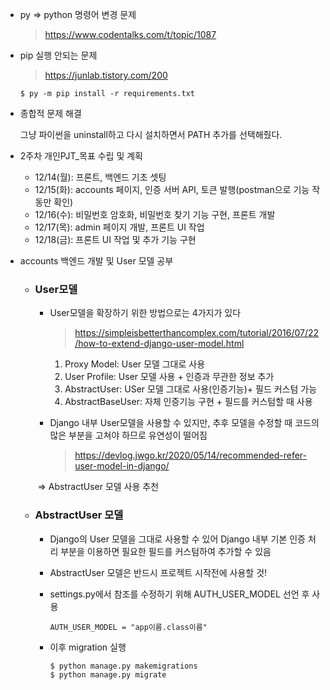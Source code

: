 - py => python 명령어 변경 문제

  > https://www.codentalks.com/t/topic/1087

- pip 실행 안되는 문제

  > https://junlab.tistory.com/200

  ```
  $ py -m pip install -r requirements.txt
  ```

- 종합적 문제 해결

  그냥 파이썬을 uninstall하고 다시 설치하면서 PATH 추가를 선택해줬다.



- 2주차 개인PJT_목표 수립 및 계획

  - 12/14(월): 프론트, 백엔드 기초 셋팅
  - 12/15(화): accounts 페이지, 인증 서버 API, 토큰 발행(postman으로 기능 작동만 확인)
  - 12/16(수): 비밀번호 암호화, 비밀번호 찾기 기능 구현, 프론트 개발
  - 12/17(목): admin 페이지 개발, 프론트 UI 작업
  - 12/18(금): 프론트 UI 작업 및 추가 기능 구현

  

- accounts 백엔드 개발 및 User 모델 공부

  - ### User모델

    - User모델을 확장하기 위한 방법으로는 4가지가 있다

      > https://simpleisbetterthancomplex.com/tutorial/2016/07/22/how-to-extend-django-user-model.html

      1. Proxy Model: User 모델 그대로 사용
      2. User Profile: User 모델 사용 + 인증과 무관한 정보 추가
      3. AbstractUser: USer 모델 그대로 사용(인증기능)+ 필드 커스텀 가능
      4. AbstractBaseUser: 자체 인증기능 구현 + 필드를 커스텀할 때 사용

    - Django 내부 User모델을 사용할 수 있지만, 추후 모델을 수정할 때 코드의 많은 부분을 고쳐야 하므로 유연성이 떨어짐

      >  https://devlog.jwgo.kr/2020/05/14/recommended-refer-user-model-in-django/

    ​		=>  AbstractUser 모델 사용 추천

  - ### AbstractUser 모델

    - Django의 User 모델을 그대로 사용할 수 있어 Django 내부 기본 인증 처리 부분을 이용하면 필요한 필드를  커스텀하여 추가할 수 있음

    - AbstractUser 모델은 반드시 프로젝트 시작전에 사용할 것! 

    - settings.py에서 참조를 수정하기 위해  AUTH_USER_MODEL 선언 후 사용

      ```
      AUTH_USER_MODEL = "app이름.class이름"
      ```

    - 이후 migration 실행

      ```
      $ python manage.py makemigrations
      $ python manage.py migrate
      ```